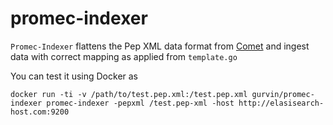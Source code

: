 # promec-indexer

`Promec-Indexer` flattens the Pep XML data format from [Comet](http://comet-ms.sourceforge.net/) and ingest data with correct mapping as applied from `template.go`

You can test it using Docker as

```
docker run -ti -v /path/to/test.pep.xml:/test.pep.xml gurvin/promec-indexer promec-indexer -pepxml /test.pep-xml -host http://elasisearch-host.com:9200
```
